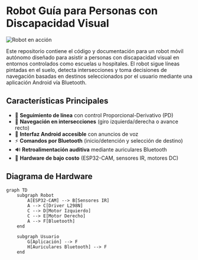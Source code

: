 # Robot Guía para Personas con Discapacidad Visual

![Robot en acción](https://via.placeholder.com/800x400?text=Robot+Seguidor+de+Línea) <!-- Reemplazar con imagen real -->

Este repositorio contiene el código y documentación para un robot móvil autónomo diseñado para asistir a personas con discapacidad visual en entornos controlados como escuelas u hospitales. El robot sigue líneas pintadas en el suelo, detecta intersecciones y toma decisiones de navegación basadas en destinos seleccionados por el usuario mediante una aplicación Android vía Bluetooth.

## Características Principales

- 🚦 **Seguimiento de línea** con control Proporcional-Derivativo (PD)
- 📍 **Navegación en intersecciones** (giro izquierda/derecha o avance recto)
- 📱 **Interfaz Android accesible** con anuncios de voz
- ⚡ **Comandos por Bluetooth** (inicio/detención y selección de destino)
- 🔊 **Retroalimentación auditiva** mediante auriculares Bluetooth
- 🤖 **Hardware de bajo costo** (ESP32-CAM, sensores IR, motores DC)

## Diagrama de Hardware

```mermaid
graph TD
    subgraph Robot
        A[ESP32-CAM] --> B[Sensores IR]
        A --> C[Driver L298N]
        C --> D[Motor Izquierdo]
        C --> E[Motor Derecho]
        A --> F[Bluetooth]
    end
    
    subgraph Usuario
        G[Aplicación] --> F
        H[Auriculares Bluetooth] --> F
    end

